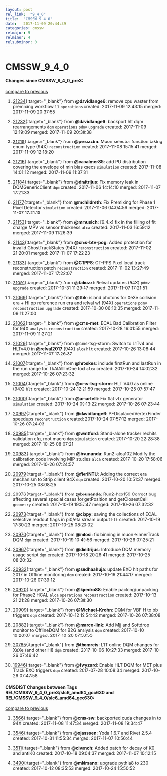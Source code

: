 ```yaml
---
layout: post
rel_link:  "9_4_0"
title:  "CMSSW_9_4_0"
date:   2017-11-09 20:44:39
categories: cmssw
relmajor: 9
relminor: 4
relsubminor: 0
---
```


# CMSSW_9_4_0
#### Changes since CMSSW_9_4_0_pre3:
[compare to previous](https://github.com/cms-sw/cmssw/compare/CMSSW_9_4_0_pre3...CMSSW_9_4_0)



1. [21234](http://github.com/cms-sw/cmssw/pull/21234){:target="_blank"}  from **@davidlange6**: remove cpu waster from premixing workflow `l1`  `operations`  created: 2017-11-09 12:43:15 merged: 2017-11-09 20:37:55

2. [21232](http://github.com/cms-sw/cmssw/pull/21232){:target="_blank"}  from **@davidlange6**: backport hlt dqm rearrangements  `dqm`  `operations`  `pdmv`  `upgrade`  created: 2017-11-09 12:19:09 merged: 2017-11-09 20:38:38

3. [21219](http://github.com/cms-sw/cmssw/pull/21219){:target="_blank"}  from **@peruzzim**: Muon selector function taking enum type (94X) `reconstruction`  created: 2017-11-08 15:15:41 merged: 2017-11-09 12:18:20

4. [21216](http://github.com/cms-sw/cmssw/pull/21216){:target="_blank"}  from **@capalmer85**: add PU distribution covering the envelope of min bias xsecs  `simulation`  created: 2017-11-08 14:01:12 merged: 2017-11-09 11:37:31

5. [21184](http://github.com/cms-sw/cmssw/pull/21184){:target="_blank"}  from **@dmitrijus**: Fix memory leak in DQMGenericClient `dqm`  created: 2017-11-06 14:14:10 merged: 2017-11-07 17:21:33

6. [21177](http://github.com/cms-sw/cmssw/pull/21177){:target="_blank"}  from **@mdhildreth**: Fix Premixing for Phase 1 Pixel Detector `simulation`  created: 2017-11-06 04:04:56 merged: 2017-11-07 17:21:15

7. [21153](http://github.com/cms-sw/cmssw/pull/21153){:target="_blank"}  from **@mmusich**: [9.4.x] fix in the filling of fit charge MPV vs sensor thickness `alca`  created: 2017-11-03 16:59:12 merged: 2017-11-09 11:26:39

8. [21143](http://github.com/cms-sw/cmssw/pull/21143){:target="_blank"}  from **@cms-btv-pog**: Added protection for invalid GhostTrackStates (94X) `reconstruction`  created: 2017-11-02 21:20:01 merged: 2017-11-07 17:22:23

9. [21133](http://github.com/cms-sw/cmssw/pull/21133){:target="_blank"}  from **@CTPPS**: CT-PPS Pixel local track reconstruction patch `reconstruction`  created: 2017-11-02 13:27:49 merged: 2017-11-07 17:22:07

10. [21091](http://github.com/cms-sw/cmssw/pull/21091){:target="_blank"}  from **@fabozzi**: Relval updates (94X) `pdmv`  `upgrade`  created: 2017-10-31 11:29:47 merged: 2017-11-07 17:21:51

11. [21069](http://github.com/cms-sw/cmssw/pull/21069){:target="_blank"}  from **@ttrk**: island photons for XeXe collision era + HI pp reference run era and relval wf (94X) `operations`  `pdmv`  `reconstruction`  `upgrade`  created: 2017-10-30 06:10:35 merged: 2017-11-09 11:27:00

12. [21062](http://github.com/cms-sw/cmssw/pull/21062){:target="_blank"}  from **@cms-met**: ECAL Bad Calibration Filter for 94X `analysis`  `reconstruction`  created: 2017-10-28 16:01:55 merged: 2017-11-09 11:27:21

13. [21029](http://github.com/cms-sw/cmssw/pull/21029){:target="_blank"}  from @cms-tsg-storm: Switch to L1Tv4 and HLTv4.0 in **@relval2017** (94X) `alca`  `hlt`  created: 2017-10-26 13:08:44 merged: 2017-11-07 17:26:37

14. [21007](http://github.com/cms-sw/cmssw/pull/21007){:target="_blank"}  from **@hroskes**: include firstRun and lastRun in the run range for TkAlAlllInOne tool `alca`  created: 2017-10-24 14:02:32 merged: 2017-10-26 07:23:32

15. [21004](http://github.com/cms-sw/cmssw/pull/21004){:target="_blank"}  from **@cms-tsg-storm**: HLT V4.0 as online (94X) `hlt`  created: 2017-10-24 12:21:59 merged: 2017-10-25 07:57:47

16. [21000](http://github.com/cms-sw/cmssw/pull/21000){:target="_blank"}  from **@amartelli**: Fix flat vtx generator `simulation`  created: 2017-10-24 09:13:22 merged: 2017-10-26 07:23:44

17. [20997](http://github.com/cms-sw/cmssw/pull/20997){:target="_blank"}  from **@davidlange6**: PFDisplacedVertexFinder speedups `reconstruction`  created: 2017-10-24 07:57:12 merged: 2017-10-26 07:24:03

18. [20985](http://github.com/cms-sw/cmssw/pull/20985){:target="_blank"}  from **@wmtford**: Stand-alone tracker rechits validation cfg, root macro `dqm`  `simulation`  created: 2017-10-20 22:28:38 merged: 2017-10-25 08:07:21

19. [20983](http://github.com/cms-sw/cmssw/pull/20983){:target="_blank"}  from **@bsunanda**: Run2-alca102 Modify the calibration code involving MIP studies `alca`  created: 2017-10-20 17:58:06 merged: 2017-10-26 07:24:57

20. [20979](http://github.com/cms-sw/cmssw/pull/20979){:target="_blank"}  from **@fioriNTU**: Adding the correct era mechanism to Strip client 94X `dqm`  created: 2017-10-20 10:51:37 merged: 2017-10-25 08:08:25

21. [20976](http://github.com/cms-sw/cmssw/pull/20976){:target="_blank"}  from **@bsunanda**: Run2-hcx159 Correct bug affecting several special cases for getPosition and getClosestCell `geometry`  created: 2017-10-19 19:57:47 merged: 2017-10-26 07:32:32

22. [20973](http://github.com/cms-sw/cmssw/pull/20973){:target="_blank"}  from **@cippy**: saving the collections of ECAL selective readout flags in pi0/eta stream output `hlt`  created: 2017-10-19 17:30:23 merged: 2017-10-25 08:20:02

23. [20970](http://github.com/cms-sw/cmssw/pull/20970){:target="_blank"}  from **@mtosi**: fix binning in muon->innerTrack DQM `dqm`  created: 2017-10-19 10:49:56 merged: 2017-10-26 07:25:21

24. [20967](http://github.com/cms-sw/cmssw/pull/20967){:target="_blank"}  from **@dmitrijus**: Introduce DQM memory usage script `dqm`  created: 2017-10-18 20:26:41 merged: 2017-10-25 08:20:32

25. [20932](http://github.com/cms-sw/cmssw/pull/20932){:target="_blank"}  from **@sudhaahuja**: update EXO hlt paths for 2017 in Offline monitoring `dqm`  created: 2017-10-16 21:44:17 merged: 2017-10-26 07:39:12

26. [20920](http://github.com/cms-sw/cmssw/pull/20920){:target="_blank"}  from **@kpedro88**: Enable packing/unpacking for Phase2 HCAL `alca`  `operations`  `reconstruction`  created: 2017-10-13 21:21:28 merged: 2017-10-26 07:38:30

27. [20909](http://github.com/cms-sw/cmssw/pull/20909){:target="_blank"}  from **@Michael-Krohn**: DQM for VBF H to bb triggers `dqm`  created: 2017-10-12 19:54:42 merged: 2017-10-26 07:38:08

28. [20882](http://github.com/cms-sw/cmssw/pull/20882){:target="_blank"}  from **@marco-link**: Add Mjj and Softdrop monitor to OfflineDQM for B2G analysis `dqm`  created: 2017-10-10 19:26:07 merged: 2017-10-26 07:36:53

29. [20765](http://github.com/cms-sw/cmssw/pull/20765){:target="_blank"}  from **@thomreis**: L1T online DQM changes for XeXe (and other HI) `dqm`  created: 2017-10-06 10:27:33 merged: 2017-10-26 07:46:42

30. [19946](http://github.com/cms-sw/cmssw/pull/19946){:target="_blank"}  from **@fwyzard**: Enable HLT DQM for MET plus Track EXO triggers `dqm`  created: 2017-07-28 10:08:34 merged: 2017-10-26 07:47:58

#### CMSDIST Changes between Tags REL/CMSSW_9_4_0_pre3/slc6_amd64_gcc630 and REL/CMSSW_9_4_0/slc6_amd64_gcc630:
[compare to previous](https://github.com/cms-sw/cmsdist/compare/REL/CMSSW_9_4_0_pre3/slc6_amd64_gcc630...REL/CMSSW_9_4_0/slc6_amd64_gcc630)



1. [3566](http://github.com/cms-sw/cmsdist/pull/3566){:target="_blank"}  from **@cms-sw**: backported cuda changes in to 94X created: 2017-11-08 11:47:34 merged: 2017-11-08 19:34:47

2. [3546](http://github.com/cms-sw/cmsdist/pull/3546){:target="_blank"}  from **@xjanssen**: Yoda 1.6.7 and Rivet 2.5.4 created: 2017-10-31 11:55:34 merged: 2017-11-07 10:56:44

3. [3511](http://github.com/cms-sw/cmsdist/pull/3511){:target="_blank"}  from **@civanch**: Added patch for decay of K0 and antiK0 created: 2017-10-18 09:04:37 merged: 2017-11-07 10:12:15

4. [3490](http://github.com/cms-sw/cmsdist/pull/3490){:target="_blank"}  from **@mkirsano**: upgrade pythia8 to 230 created: 2017-10-12 08:35:53 merged: 2017-10-24 15:50:52

